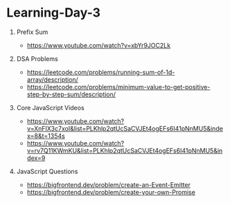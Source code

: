 # Learning-Day-3


1. Prefix Sum
   - https://www.youtube.com/watch?v=xbYr9JOC2Lk

2. DSA Problems
   - https://leetcode.com/problems/running-sum-of-1d-array/description/
   - https://leetcode.com/problems/minimum-value-to-get-positive-step-by-step-sum/description/

3. Core JavaScript Videos
   - https://www.youtube.com/watch?v=XnFIX3c7xoI&list=PLKhlp2qtUcSaCVJEt4ogEFs6I41pNnMU5&index=8&t=1354s
   - https://www.youtube.com/watch?v=rv7Q11KWmKU&list=PLKhlp2qtUcSaCVJEt4ogEFs6I41pNnMU5&index=9
  
4. JavaScript Questions
   - https://bigfrontend.dev/problem/create-an-Event-Emitter
   - https://bigfrontend.dev/problem/create-your-own-Promise
